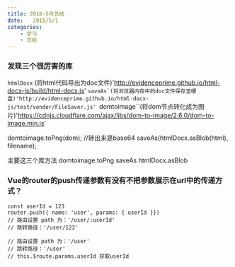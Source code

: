 ```yaml
---
title: 2018-5月总结
date:   2018/5/1
categories: 
    - 学习
    - 总结
---
```


### 发现三个很厉害的库
``htmlDocx`` (将html代码导出为doc文件)'http://evidenceprime.github.io/html-docx-js/build/html-docx.js'
``saveAs`(将浏览器内存中的doc文件保存至硬盘)'http://evidenceprime.github.io/html-docx-js/test/vendor/FileSaver.js'
``domtoimage``(将dom节点转化成为图片)'https://cdnjs.cloudflare.com/ajax/libs/dom-to-image/2.6.0/dom-to-image.min.js'

domtoimage.toPng(dom); //转出来是base64
saveAs(htmlDocx.asBlob(html), filename); 

主要这三个库方法
domtoimage.toPng
saveAs
htmlDocx.asBlob  

### Vue的router的push传递参数有没有不把参数展示在url中的传递方式？
```javascipt
const userId = 123
router.push({ name: 'user', params: { userId }})
// 路由设置 path 为：'/user/:userId'
// 跳转路径：'/user/123'

// 路由设置 path 为：'/user'
// 跳转路径：'/user'
// this.$route.params.userId 获取userId
```